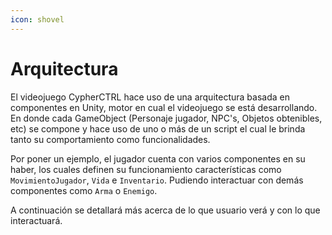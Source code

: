 ```yaml
---
icon: shovel
---
```


# Arquitectura

El videojuego CypherCTRL hace uso de una arquitectura basada en componentes en Unity, motor en cual el videojuego se está desarrollando. En donde cada GameObject (Personaje jugador, NPC's, Objetos obtenibles, etc)  se compone y hace uso de uno o más de un script el cual le brinda tanto su comportamiento como funcionalidades.&#x20;

Por poner un ejemplo, el jugador cuenta con varios componentes en su haber, los cuales definen su funcionamiento características como `MovimientoJugador`, `Vida` e `Inventario`. Pudiendo interactuar con demás componentes como `Arma` o `Enemigo`.&#x20;

A continuación se detallará más acerca de lo que usuario verá y con lo que interactuará.
